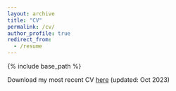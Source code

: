 ```yaml
---
layout: archive
title: "CV"
permalink: /cv/
author_profile: true
redirect_from:
  - /resume
---
```


{% include base_path %}

Download my most recent CV [here](../files/Gavin_CV_10112023.pdf) (updated: Oct 2023)

